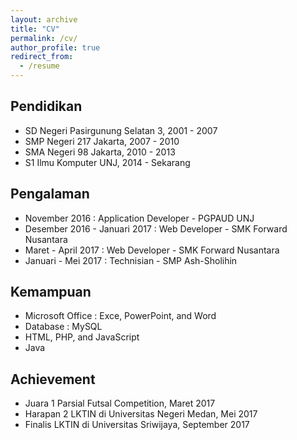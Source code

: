 ```yaml
---
layout: archive
title: "CV"
permalink: /cv/
author_profile: true
redirect_from:
  - /resume
---
```


Pendidikan
------
* SD Negeri Pasirgunung Selatan 3, 2001 - 2007
* SMP Negeri 217 Jakarta, 2007 - 2010
* SMA Negeri 98 Jakarta, 2010 - 2013
* S1 Ilmu Komputer UNJ, 2014 - Sekarang

Pengalaman
------
* November 2016 : Application Developer - PGPAUD UNJ
* Desember 2016 - Januari 2017 : Web Developer - SMK Forward Nusantara
* Maret - April 2017 : Web Developer - SMK Forward Nusantara
* Januari - Mei 2017 : Technisian - SMP Ash-Sholihin
  
Kemampuan
------
* Microsoft Office : Exce, PowerPoint, and Word
* Database : MySQL
* HTML, PHP, and JavaScript
* Java

Achievement
------
* Juara 1 Parsial Futsal Competition, Maret 2017
* Harapan 2 LKTIN di Universitas Negeri Medan, Mei 2017
* Finalis LKTIN di Universitas Sriwijaya, September 2017

